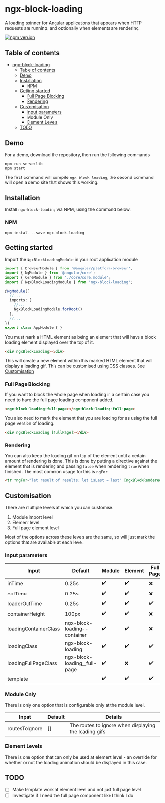 # ngx-block-loading

A loading spinner for Angular applications that appears when HTTP requests are running, and optionally when elements are rendering.

[![npm version](https://badge.fury.io/js/ngx-block-loading.svg)](https://badge.fury.io/js/ngx-block-loading)

## Table of contents
- [ngx-block-loading](#ngx-block-loading)
  - [Table of contents](#table-of-contents)
  - [Demo](#demo)
  - [Installation](#installation)
    - [NPM](#npm)
  - [Getting started](#getting-started)
    - [Full Page Blocking](#full-page-blocking)
    - [Rendering](#rendering)
  - [Customisation](#customisation)
    - [Input parameters](#input-parameters)
    - [Module Only](#module-only)
    - [Element Levels](#element-levels)
  - [TODO](#todo)

## Demo

For a demo, download the repository, then run the following commands

```
npm run serve:lib
npm start
```

The first command will compile `ngx-block-loading`, the second command will open a demo site that shows this working.

## Installation
Install `ngx-block-loading` via NPM, using the command below.

### NPM
```shell
npm install --save ngx-block-loading
```

## Getting started
Import the `NgxBlockLoadingModule` in your root application module:

```typescript
import { BrowserModule } from '@angular/platform-browser';
import { NgModule } from '@angular/core';
import { CoreModule } from './core/core.module';
import { NgxBlockLoadingModule } from 'ngx-block-loading';

@NgModule({
  //...
  imports: [
    //...
    NgxBlockLoadingModule.forRoot()
  ],
  //...
})
export class AppModule { }
```

You must mark a HTML element as being an element that will have a block loading element displayed over the top of it.

```html
<div ngxBlockLoading></div>
```

This will create a new element within this marked HTML element that will display a loading gif. This can be customised using CSS classes. See [Customisation](#customisation)

### Full Page Blocking

If you want to block the whole page when loading in a certain case you need to have the full page loading component added.

```html
<ngx-block-loading-full-page></ngx-block-loading-full-page>
```

You also need to mark the element that you are loading for as using the full page version of loading.

```html
<div ngxBlockLoading [fullPage]></div>
```

### Rendering

You can also keep the loading gif on top of the element until a certain amount of rendering is done. This is done by putting a directive against the element that is rendering and passing `false` when rendering `true` when finished. The most common usage for this is `ngFor`

```html
<tr *ngFor="let result of results; let isLast = last" [ngxBlockRendered]="isLast">
```

## Customisation

There are multiple levels at which you can customise.

1. Module import level
2. Element level
3. Full page element level

Most of the options across these levels are the same, so will just mark the options that are available at each level.

### Input parameters

| Input                 | Default                      | Module             | Element            | Full Page          | Details |
| --------------------- | ---------------------------- | ------------------ | ------------------ | ------------------ | ------- |
| inTime                | 0.25s                        | :heavy_check_mark: | :heavy_check_mark: | :x:                |         |
| outTime               | 0.25s                        | :heavy_check_mark: | :heavy_check_mark: | :x:                |         |
| loaderOutTime         | 0.25s                        | :heavy_check_mark: | :heavy_check_mark: | :heavy_check_mark: |         |
| containerHeight       | 100px                        | :heavy_check_mark: | :heavy_check_mark: | :x:                |         |
| loadingContainerClass | ngx-block-loading--container | :heavy_check_mark: | :heavy_check_mark: | :x:                |         |
| loadingClass          | ngx-block-loading            | :heavy_check_mark: | :heavy_check_mark: | :heavy_check_mark: |         |
| loadingFullPageClass  | ngx-block-loading__full-page | :heavy_check_mark: | :x:                | :heavy_check_mark: |         |
| template              |                              | :heavy_check_mark: | :heavy_check_mark: | :heavy_check_mark: |         |

### Module Only

There is only one option that is configurable only at the module level.

| Input          | Default | Details                                               |
| -------------- | ------- | ----------------------------------------------------- |
| routesToIgnore | []      | The routes to ignore when displaying the loading gifs |


### Element Levels

There is one option that can only be used at element level - an override for whether or not the loading animation should be displayed in this case.

## TODO

- [ ] Make template work at element level and not just full page level
- [ ] Investigate if I need the full page component like I think I do